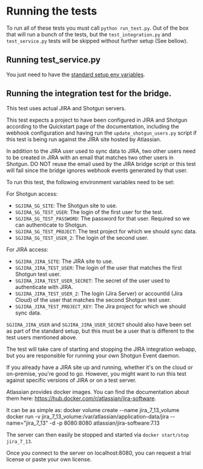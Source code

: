# Running the tests

To run all of these tests you must call `python run_test.py`.
Out of the box that will run a bunch of the tests, but the `test_integration.py` and `test_service.py` tests will be skipped without further setup (See bellow).

## Running test_service.py

You just need to have the [standard setup env variables](https://developer.shotgridsoftware.com/sg-jira-bridge/quickstart.html#authentication).

## Running the integration test for the bridge.
This test uses actual JIRA and Shotgun servers.

This test expects a project to have been configured in JIRA and Shotgun
according to the Quickstart page of the documentation, including the webhook
configuration and having run the `update_shotgun_users.py` script if this
test is being run against the JIRA site hosted by Atlassian.

In addition to the JIRA user used to sync data to JIRA, two other users
need to be created in JIRA with an email that matches two other users in
Shotgun. DO NOT reuse the email used by the JIRA bridge script or this
test will fail since the bridge ignores webhook events generated by that
user.

To run this test, the following environment variables need to be set:

For Shotgun access:
- `SGJIRA_SG_SITE`: The Shotgun site to use.
- `SGJIRA_SG_TEST_USER`: The login of the first user for the test.
- `SGJIRA_SG_TEST_PASSWORD`: The password for that user. Required so
    we can authenticate to Shotgun.
- `SGJIRA_SG_TEST_PROJECT`: The test project for which we should sync data.
- `SGJIRA_SG_TEST_USER_2`: The login of the second user.

For JIRA access:
- `SGJIRA_JIRA_SITE`: The JIRA site to use.
- `SGJIRA_JIRA_TEST_USER`: The login of the user that matches the first
    Shotgun test user.
- `SGJIRA_JIRA_TEST_USER_SECRET`: The secret of the user used to authenticate
    with JIRA.
- `SGJIRA_JIRA_TEST_USER_2`: The login (Jira Server) or accountId (Jira Cloud) of the user that matches the second
    Shotgun test user.
- `SGJIRA_JIRA_TEST_PROJECT_KEY`: The Jira project for which we should sync data.

`SGJIRA_JIRA_USER` and `SGJIRA_JIRA_USER_SECRET` should also have been set as part of the standard setup, but this must be a user that is different to the test users mentioned above.

The test will take care of starting and stopping the JIRA integration webapp,
but you are responsible for running your own Shotgun Event daemon.

If you already have a JIRA site up and running, whether it's on the cloud
or on-premise, you're good to go. However, you might want to run this
test against specific versions of JIRA or on a test server.

Atlassian provides docker images. You can find the documentation about them
here: https://hub.docker.com/r/atlassian/jira-software.

It can be as simple as:
docker volume create --name jira_7_13_volume
docker run -v jira_7_13_volume:/var/atlassian/application-data/jira --name="jira_7_13" -d -p 8080:8080 atlassian/jira-software:7.13

The server can then easily be stopped and started via `docker start/stop jira_7_13`.

Once you connect to the server on localhost:8080, you can request a trial license
or paste your own license.
